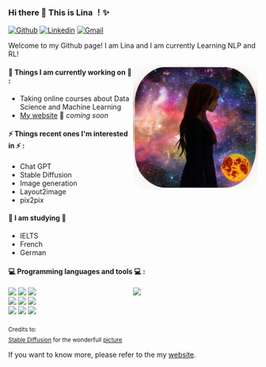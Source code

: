 ### Hi there 👋 This is Lina ！✨ 


[![Github](https://img.shields.io/badge/-Github-000?style=flat&logo=Github&logoColor=white)](https://github.com/zhanglina94)
[![Linkedin](https://img.shields.io/badge/-LinkedIn-blue?style=flat&logo=Linkedin&logoColor=white)](https://www.linkedin.com/in/lina-zhang-58440b101/)
[![Gmail](https://img.shields.io/badge/-Gmail-c14438?style=flat&logo=Gmail&logoColor=white)](zhanglina249@gmail.com)

Welcome to my Github page! I am Lina and I am currently Learning NLP and RL!  

<img align="right" alt="img" src="https://github.com/zhanglina94/zhanglina94/blob/main/img/pic.jpg" width="50%" height="auto" />


#### 🌱 Things I am currently working on 🌱 : 
- Taking online courses about Data Science and Machine Learning 
- [My website](https://zhanglina94.github.io) 🚀 *coming soon*


#### ⚡ Things recent ones I'm interested in ⚡ : 
- Chat GPT
- Stable Diffusion
- Image generation
- Layout2image
- pix2pix

#### 🌻 I am studying 🌻
- IELTS
- French
- German


#### :computer: Programming languages and tools :computer: : 
<p>
<img width="50%" align="right" src="https://github-readme-stats.vercel.app/api?username=zhanglina94&show_icons=true&hide_border=true" />
<code><img width="10%" src="https://www.vectorlogo.zone/logos/ubuntu/ubuntu-ar21.svg"></code>
<code><img width="10%" src="https://www.vectorlogo.zone/logos/python/python-ar21.svg"></code>
<code><img width="10%" src="https://www.vectorlogo.zone/logos/tensorflow/tensorflow-ar21.svg"></code>

<br />
<code><img width="10%" src="https://www.vectorlogo.zone/logos/git-scm/git-scm-ar21.svg"></code>
<code><img width="10%" src="https://www.vectorlogo.zone/logos/virtualbox/virtualbox-ar21.svg"></code>
<code><img width="10%" src="https://www.vectorlogo.zone/logos/visualstudio_code/visualstudio_code-ar21.svg"></code>


<br />
<code><img width="10%" src="https://www.vectorlogo.zone/logos/reactjs/reactjs-ar21.svg"></code>
<code><img width="10%" src="https://www.vectorlogo.zone/logos/w3_css/w3_css-ar21.svg"></code>
<code><img width="10%" src="https://www.vectorlogo.zone/logos/broccolijs/broccolijs-ar21.svg"></code>
</p>

<sub>Credits to: <br/>[Stable Diffusion](https://stablediffusionweb.com) for the wonderfull [picture](https://github.com/zhanglina94/zhanglina94/img/pic.jpg)</sub>

If you want to know more, please refer to the my [website](https://zhanglina94.github.io).
